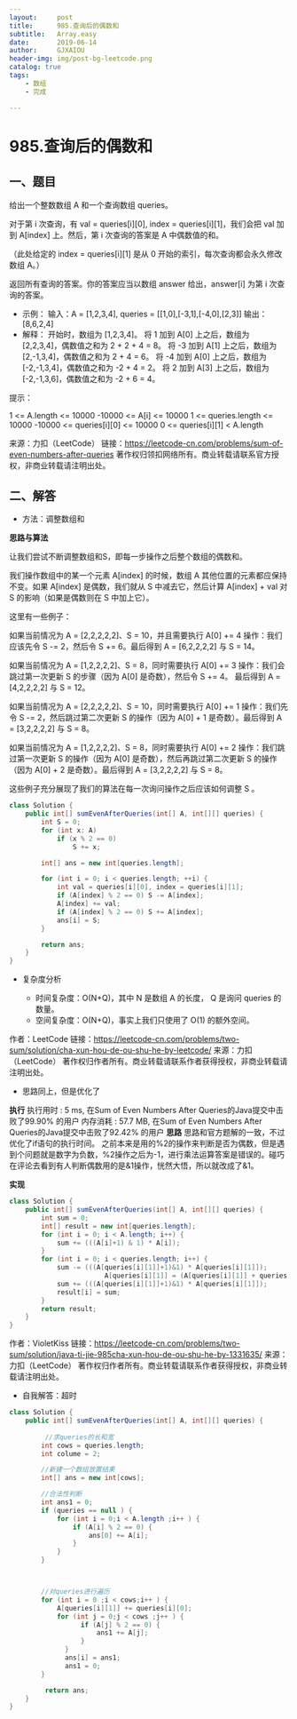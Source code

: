 ```yaml
---
layout:     post
title:      985.查询后的偶数和
subtitle:   Array.easy
date:       2019-06-14
author:     GJXAIOU
header-img: img/post-bg-leetcode.png
catalog: true
tags:
    - 数组
	- 完成 

---
```



# 985.查询后的偶数和


## 一、题目


给出一个整数数组 A 和一个查询数组 queries。

对于第 i 次查询，有 val = queries[i][0], index = queries[i][1]，我们会把 val 加到 A[index] 上。然后，第 i 次查询的答案是 A 中偶数值的和。

（此处给定的 index = queries[i][1] 是从 0 开始的索引，每次查询都会永久修改数组 A。）

返回所有查询的答案。你的答案应当以数组 answer 给出，answer[i] 为第 i 次查询的答案。

 

- 示例：
输入：A = [1,2,3,4], queries = [[1,0],[-3,1],[-4,0],[2,3]]
输出：[8,6,2,4]
- 解释：
开始时，数组为 [1,2,3,4]。
将 1 加到 A[0] 上之后，数组为 [2,2,3,4]，偶数值之和为 2 + 2 + 4 = 8。
将 -3 加到 A[1] 上之后，数组为 [2,-1,3,4]，偶数值之和为 2 + 4 = 6。
将 -4 加到 A[0] 上之后，数组为 [-2,-1,3,4]，偶数值之和为 -2 + 4 = 2。
将 2 加到 A[3] 上之后，数组为 [-2,-1,3,6]，偶数值之和为 -2 + 6 = 4。


提示：

1 <= A.length <= 10000
-10000 <= A[i] <= 10000
1 <= queries.length <= 10000
-10000 <= queries[i][0] <= 10000
0 <= queries[i][1] < A.length

来源：力扣（LeetCode）
链接：https://leetcode-cn.com/problems/sum-of-even-numbers-after-queries
著作权归领扣网络所有。商业转载请联系官方授权，非商业转载请注明出处。







## 二、解答


- 方法：调整数组和

**思路与算法**

让我们尝试不断调整数组和S，即每一步操作之后整个数组的偶数和。

我们操作数组中的某一个元素 A[index] 的时候，数组 A 其他位置的元素都应保持不变。如果 A[index] 是偶数，我们就从 S 中减去它，然后计算 A[index] + val 对 S 的影响（如果是偶数则在 S 中加上它）。

这里有一些例子：

如果当前情况为 A = [2,2,2,2,2]、S = 10，并且需要执行 A[0] += 4 操作：我们应该先令 S -= 2，然后令 S += 6。最后得到 A = [6,2,2,2,2] 与 S = 14。

如果当前情况为 A = [1,2,2,2,2]、S = 8，同时需要执行 A[0] += 3 操作：我们会跳过第一次更新 S 的步骤（因为 A[0] 是奇数），然后令 S += 4。 最后得到 A = [4,2,2,2,2] 与 S = 12。

如果当前情况为 A = [2,2,2,2,2]、S = 10，同时需要执行 A[0] += 1 操作：我们先令 S -= 2，然后跳过第二次更新 S 的操作（因为 A[0] + 1 是奇数）。最后得到 A = [3,2,2,2,2] 与 S = 8。

如果当前情况为 A = [1,2,2,2,2]、S = 8，同时需要执行 A[0] += 2 操作：我们跳过第一次更新 S 的操作（因为 A[0] 是奇数），然后再跳过第二次更新 S 的操作（因为 A[0] + 2 是奇数）。最后得到 A = [3,2,2,2,2] 与 S = 8。

这些例子充分展现了我们的算法在每一次询问操作之后应该如何调整 S 。

```Java
class Solution {
    public int[] sumEvenAfterQueries(int[] A, int[][] queries) {
        int S = 0;
        for (int x: A)
            if (x % 2 == 0)
                S += x;

        int[] ans = new int[queries.length];

        for (int i = 0; i < queries.length; ++i) {
            int val = queries[i][0], index = queries[i][1];
            if (A[index] % 2 == 0) S -= A[index];
            A[index] += val;
            if (A[index] % 2 == 0) S += A[index];
            ans[i] = S;
        }

        return ans;
    }
}

```


- 复杂度分析

  - 时间复杂度：O(N+Q)，其中 N 是数组 A 的长度， Q 是询问 queries 的数量。
  - 空间复杂度：O(N+Q)，事实上我们只使用了 O(1) 的额外空间。

作者：LeetCode
链接：https://leetcode-cn.com/problems/two-sum/solution/cha-xun-hou-de-ou-shu-he-by-leetcode/
来源：力扣（LeetCode）
著作权归作者所有。商业转载请联系作者获得授权，非商业转载请注明出处。




- 思路同上，但是优化了

**执行**
执行用时 : 5 ms, 在Sum of Even Numbers After Queries的Java提交中击败了99.90% 的用户
内存消耗 : 57.7 MB, 在Sum of Even Numbers After Queries的Java提交中击败了92.42% 的用户
**思路**
思路和官方题解的一致，不过优化了if语句的执行时间。 之前本来是用的%2的操作来判断是否为偶数，但是遇到个问题就是数字为负数，%2操作之后为-1，进行乘法运算答案是错误的。碰巧在评论去看到有人判断偶数用的是&1操作，恍然大悟，所以就改成了&1。

**实现**
```java
class Solution {
	public int[] sumEvenAfterQueries(int[] A, int[][] queries) {
		int sum = 0;
		int[] result = new int[queries.length];
		for (int i = 0; i < A.length; i++) {
			sum += (((A[i]+1) & 1) * A[i]);
		}
		for (int i = 0; i < queries.length; i++) {
			sum -= (((A[queries[i][1]]+1)&1) * A[queries[i][1]]);
                        A[queries[i][1]] = (A[queries[i][1]] + queries[i][0]);
			sum += (((A[queries[i][1]]+1)&1) * A[queries[i][1]]);
			result[i] = sum;
		}
		return result;
	}
}

```
作者：VioletKiss
链接：https://leetcode-cn.com/problems/two-sum/solution/java-ti-jie-985cha-xun-hou-de-ou-shu-he-by-1331635/
来源：力扣（LeetCode）
著作权归作者所有。商业转载请联系作者获得授权，非商业转载请注明出处。





- 自我解答：超时
```java
class Solution {
    public int[] sumEvenAfterQueries(int[] A, int[][] queries) {
        
         //求queries的长和宽
        int cows = queries.length;
        int colume = 2;

        //新建一个数组放置结果
        int[] ans = new int[cows];

        //合法性判断
        int ans1 = 0;
        if (queries == null ) {
            for (int i = 0;i < A.length ;i++ ) {
                if (A[i] % 2 == 0) {
                    ans[0] += A[i];
                }
            }
        }



        //对queries进行遍历
        for (int i = 0 ;i < cows;i++ ) {
            A[queries[i][1]] += queries[i][0];
            for (int j = 0;j < cows ;j++ ) {
                  if (A[j] % 2 == 0) {
                      ans1 += A[j];
                  }
              } 
              ans[i] = ans1; 
              ans1 = 0;
        }

         return ans;
    }
}
```
